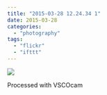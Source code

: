 ```yaml
---
title: "2015-03-28 12.24.34 1"
date: 2015-03-28
categories: 
  - "photography"
tags: 
  - "flickr"
  - "ifttt"
---
```


![](https://farm8.staticflickr.com/7604/16933902806_0040c11ed3_b.jpg)  

Processed with VSCOcam
